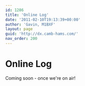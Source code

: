 ```yaml
---
id: 1286
title: 'Online Log'
date: '2011-02-10T19:13:39+00:00'
author: 'Gavin, M1BXF'
layout: page
guid: 'http://dx.camb-hams.com/'
nav_order: 200
---
```

<h1>Online Log</h1>
<p>Coming soon - once we're on air!</p>
